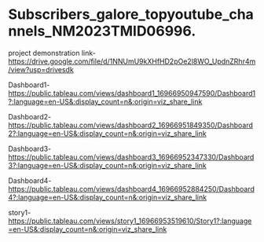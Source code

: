 # Subscribers_galore_topyoutube_channels_NM2023TMID06996.

project demonstration link-https://drive.google.com/file/d/1NNUmU9kXHfHD2pOe2l8WO_UpdnZRhr4m/view?usp=drivesdk

Dashboard1-https://public.tableau.com/views/dashboard1_16966950947590/Dashboard1?:language=en-US&:display_count=n&:origin=viz_share_link

Dashboard2-https://public.tableau.com/views/dashboard2_16966951849350/Dashboard2?:language=en-US&:display_count=n&:origin=viz_share_link

Dashboard3-https://public.tableau.com/views/dashboard3_16966952347330/Dashboard3?:language=en-US&:display_count=n&:origin=viz_share_link

Dashboard4-https://public.tableau.com/views/dashboard4_16966952884250/Dashboard4?:language=en-US&:display_count=n&:origin=viz_share_link

story1-https://public.tableau.com/views/story1_16966953519610/Story1?:language=en-US&:display_count=n&:origin=viz_share_link
